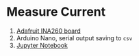 # Measure Current

1. [Adafruit INA260 board](https://www.adafruit.com/product/4226)
2. Arduino Nano, serial output saving to `csv`
3. [Jupyter Notebook](measure-current.ipynb)
